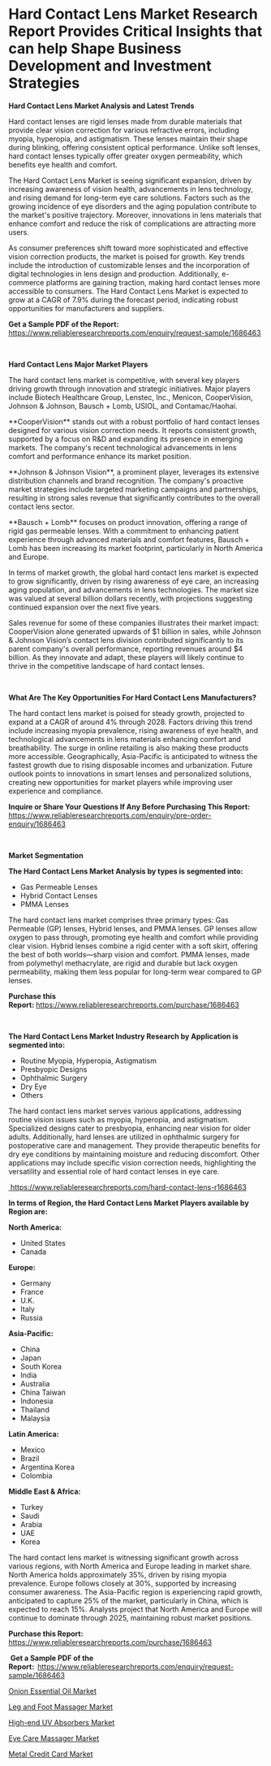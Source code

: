 <p><h1>Hard Contact Lens Market Research Report Provides Critical Insights that can help Shape Business Development and Investment Strategies</h1></p><p><strong>Hard Contact Lens Market Analysis and Latest Trends</strong></p>
<p><p>Hard contact lenses are rigid lenses made from durable materials that provide clear vision correction for various refractive errors, including myopia, hyperopia, and astigmatism. These lenses maintain their shape during blinking, offering consistent optical performance. Unlike soft lenses, hard contact lenses typically offer greater oxygen permeability, which benefits eye health and comfort.</p><p>The Hard Contact Lens Market is seeing significant expansion, driven by increasing awareness of vision health, advancements in lens technology, and rising demand for long-term eye care solutions. Factors such as the growing incidence of eye disorders and the aging population contribute to the market's positive trajectory. Moreover, innovations in lens materials that enhance comfort and reduce the risk of complications are attracting more users.</p><p>As consumer preferences shift toward more sophisticated and effective vision correction products, the market is poised for growth. Key trends include the introduction of customizable lenses and the incorporation of digital technologies in lens design and production. Additionally, e-commerce platforms are gaining traction, making hard contact lenses more accessible to consumers. The Hard Contact Lens Market is expected to grow at a CAGR of 7.9% during the forecast period, indicating robust opportunities for manufacturers and suppliers.</p></p>
<p><strong>Get a Sample PDF of the Report:&nbsp;</strong> <a href="https://www.reliableresearchreports.com/enquiry/request-sample/1686463?utm_campaign=3&utm_medium=2&utm_source=Github&utm_content=ia&utm_term=16102024&utm_id=hard-contact-lens">https://www.reliableresearchreports.com/enquiry/request-sample/1686463</a></p>
<p>&nbsp;</p>
<p><strong>Hard Contact Lens Major Market Players</strong></p>
<p><p>The hard contact lens market is competitive, with several key players driving growth through innovation and strategic initiatives. Major players include Biotech Healthcare Group, Lenstec, Inc., Menicon, CooperVision, Johnson & Johnson, Bausch + Lomb, USIOL, and Contamac/Haohai. </p><p>**CooperVision** stands out with a robust portfolio of hard contact lenses designed for various vision correction needs. It reports consistent growth, supported by a focus on R&D and expanding its presence in emerging markets. The company's recent technological advancements in lens comfort and performance enhance its market position.</p><p>**Johnson & Johnson Vision**, a prominent player, leverages its extensive distribution channels and brand recognition. The company's proactive market strategies include targeted marketing campaigns and partnerships, resulting in strong sales revenue that significantly contributes to the overall contact lens sector. </p><p>**Bausch + Lomb** focuses on product innovation, offering a range of rigid gas permeable lenses. With a commitment to enhancing patient experience through advanced materials and comfort features, Bausch + Lomb has been increasing its market footprint, particularly in North America and Europe.</p><p>In terms of market growth, the global hard contact lens market is expected to grow significantly, driven by rising awareness of eye care, an increasing aging population, and advancements in lens technologies. The market size was valued at several billion dollars recently, with projections suggesting continued expansion over the next five years.</p><p>Sales revenue for some of these companies illustrates their market impact: CooperVision alone generated upwards of $1 billion in sales, while Johnson & Johnson Vision’s contact lens division contributed significantly to its parent company's overall performance, reporting revenues around $4 billion. As they innovate and adapt, these players will likely continue to thrive in the competitive landscape of hard contact lenses.</p></p>
<p>&nbsp;</p>
<p><strong>What Are The Key Opportunities For Hard Contact Lens Manufacturers?</strong></p>
<p><p>The hard contact lens market is poised for steady growth, projected to expand at a CAGR of around 4% through 2028. Factors driving this trend include increasing myopia prevalence, rising awareness of eye health, and technological advancements in lens materials enhancing comfort and breathability. The surge in online retailing is also making these products more accessible. Geographically, Asia-Pacific is anticipated to witness the fastest growth due to rising disposable incomes and urbanization. Future outlook points to innovations in smart lenses and personalized solutions, creating new opportunities for market players while improving user experience and compliance.</p></p>
<p><strong>Inquire or Share Your Questions If Any Before Purchasing This Report:</strong> <a href="https://www.reliableresearchreports.com/enquiry/pre-order-enquiry/1686463?utm_campaign=3&utm_medium=2&utm_source=Github&utm_content=ia&utm_term=16102024&utm_id=hard-contact-lens">https://www.reliableresearchreports.com/enquiry/pre-order-enquiry/1686463</a></p>
<p>&nbsp;</p>
<p><strong>Market Segmentation</strong></p>
<p><strong>The Hard Contact Lens Market Analysis by types is segmented into:</strong></p>
<p><ul><li>Gas Permeable Lenses</li><li>Hybrid Contact Lenses</li><li>PMMA Lenses</li></ul></p>
<p><p>The hard contact lens market comprises three primary types: Gas Permeable (GP) lenses, Hybrid lenses, and PMMA lenses. GP lenses allow oxygen to pass through, promoting eye health and comfort while providing clear vision. Hybrid lenses combine a rigid center with a soft skirt, offering the best of both worlds—sharp vision and comfort. PMMA lenses, made from polymethyl methacrylate, are rigid and durable but lack oxygen permeability, making them less popular for long-term wear compared to GP lenses.</p></p>
<p><strong>Purchase this Report:&nbsp;</strong><a href="https://www.reliableresearchreports.com/purchase/1686463?utm_campaign=3&utm_medium=2&utm_source=Github&utm_content=ia&utm_term=16102024&utm_id=hard-contact-lens">https://www.reliableresearchreports.com/purchase/1686463</a></p>
<p>&nbsp;</p>
<p><strong>The Hard Contact Lens Market Industry Research by Application is segmented into:</strong></p>
<p><ul><li>Routine Myopia, Hyperopia, Astigmatism</li><li>Presbyopic Designs</li><li>Ophthalmic Surgery</li><li>Dry Eye</li><li>Others</li></ul></p>
<p><p>The hard contact lens market serves various applications, addressing routine vision issues such as myopia, hyperopia, and astigmatism. Specialized designs cater to presbyopia, enhancing near vision for older adults. Additionally, hard lenses are utilized in ophthalmic surgery for postoperative care and management. They provide therapeutic benefits for dry eye conditions by maintaining moisture and reducing discomfort. Other applications may include specific vision correction needs, highlighting the versatility and essential role of hard contact lenses in eye care.</p></p>
<p><a href="https://www.reliableresearchreports.com/hard-contact-lens-r1686463?utm_campaign=3&utm_medium=2&utm_source=Github&utm_content=ia&utm_term=16102024&utm_id=hard-contact-lens">&nbsp;https://www.reliableresearchreports.com/hard-contact-lens-r1686463</a></p>
<p><strong>In terms of Region, the Hard Contact Lens Market Players available by Region are:</strong></p>
<p>
    <p> <strong> North America: </strong>
        <ul>
            <li>United States</li>
            <li>Canada</li>
        </ul>
        </p> 
    <p> <strong> Europe: </strong>
        <ul>
            <li>Germany</li>
            <li>France</li>
            <li>U.K.</li>
            <li>Italy</li>
            <li>Russia</li>
        </ul>
        </p> 
    <p> <strong> Asia-Pacific: </strong>
        <ul>
            <li>China</li>
            <li>Japan</li>
            <li>South Korea</li>
            <li>India</li>
            <li>Australia</li>
            <li>China Taiwan</li>
            <li>Indonesia</li>
            <li>Thailand</li>
            <li>Malaysia</li>
        </ul>
        </p> 
    <p> <strong> Latin America: </strong>
        <ul>
            <li>Mexico</li>
            <li>Brazil</li>
            <li>Argentina Korea</li>
            <li>Colombia</li>
        </ul>
        </p> 
    <p> <strong> Middle East & Africa: </strong>
        <ul>
            <li>Turkey</li>
            <li>Saudi</li>
            <li>Arabia</li>
            <li>UAE</li>
            <li>Korea</li>
        </ul>
    </p>
    </p>
<p><p>The hard contact lens market is witnessing significant growth across various regions, with North America and Europe leading in market share. North America holds approximately 35%, driven by rising myopia prevalence. Europe follows closely at 30%, supported by increasing consumer awareness. The Asia-Pacific region is experiencing rapid growth, anticipated to capture 25% of the market, particularly in China, which is expected to reach 15%. Analysts project that North America and Europe will continue to dominate through 2025, maintaining robust market positions.</p></p>
<p><strong>Purchase this Report: </strong><a href="https://www.reliableresearchreports.com/purchase/1686463?utm_campaign=3&utm_medium=2&utm_source=Github&utm_content=ia&utm_term=16102024&utm_id=hard-contact-lens">https://www.reliableresearchreports.com/purchase/1686463</a></p>
<p>&nbsp;<strong>Get a Sample PDF of the Report:&nbsp;&nbsp;</strong><a href="https://www.reliableresearchreports.com/enquiry/request-sample/1686463?utm_campaign=3&utm_medium=2&utm_source=Github&utm_content=ia&utm_term=16102024&utm_id=hard-contact-lens">https://www.reliableresearchreports.com/enquiry/request-sample/1686463</a></p>
<p><strong></strong></p>
<p><p><a href="https://github.com/lambertr3e8v/Market-Research-Report-List-1/blob/main/onion-essential-oil-market.md?utm_campaign=3&utm_medium=2&utm_source=Github&utm_content=ia&utm_term=16102024&utm_id=hard-contact-lens">Onion Essential Oil Market</a></p><p><a href="https://issuu.com/reportprime-2/docs/leg-and-foot-massager-market-size-2_ecd485fce7c4dc?utm_campaign=3&utm_medium=2&utm_source=Github&utm_content=ia&utm_term=16102024&utm_id=hard-contact-lens">Leg and Foot Massager Market</a></p><p><a href="https://www.linkedin.com/pulse/high-end-uv-absorbers-market-segmentation-in-depth-analysis-d0dxf?utm_campaign=3&utm_medium=2&utm_source=Github&utm_content=ia&utm_term=16102024&utm_id=hard-contact-lens">High-end UV Absorbers Market</a></p><p><a href="https://issuu.com/reportprime-2/docs/eye-care-massager-market-size-2030._71efad7d987517?utm_campaign=3&utm_medium=2&utm_source=Github&utm_content=ia&utm_term=16102024&utm_id=hard-contact-lens">Eye Care Massager Market</a></p><p><a href="https://github.com/CarolynWatkins697/Market-Research-Report-List-1/blob/main/metal-credit-card-market.md?utm_campaign=3&utm_medium=2&utm_source=Github&utm_content=ia&utm_term=16102024&utm_id=hard-contact-lens">Metal Credit Card Market</a></p></p>
